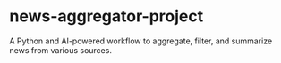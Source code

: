 # news-aggregator-project
A Python and AI-powered workflow to aggregate, filter, and summarize news from various sources.
